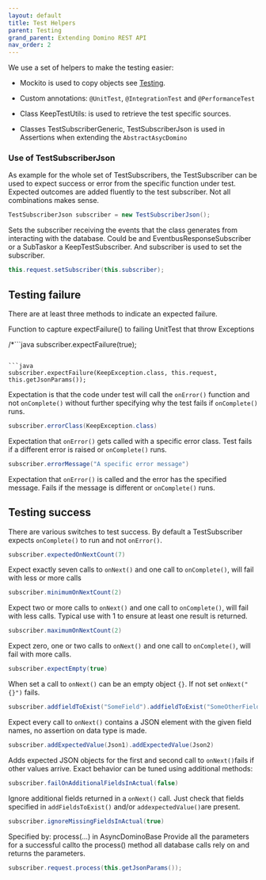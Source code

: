 ```yaml
---
layout: default
title: Test Helpers
parent: Testing
grand_parent: Extending Domino REST API
nav_order: 2
---
```


We use a set of helpers to make the testing easier:

- Mockito is used to copy objects see [Testing](/extendingkeep/testing/index).

- Custom annotations: `@UnitTest`, `@IntegrationTest` and `@PerformanceTest`
- Class KeepTestUtils: is used to retrieve the test specific sources.
- Classes TestSubscriberGeneric, TestSubscriberJson is used in Assertions when extending the `AbstractAsycDomino`

### Use of TestSubscriberJson

As example for the whole set of TestSubscribers, the TestSubscriber can be used to expect success or error from the specific function under test. Expected outcomes are added fluently to the test subscriber. Not all combinations makes sense.

```java
TestSubscriberJson subscriber = new TestSubscriberJson();
```

Sets the subscriber receiving the events that the class generates from interacting with the database. Could be and EventbusResponseSubscriber or a SubTaskor a KeepTestSubscriber.
And subscriber is used to set the subscriber.

```java
this.request.setSubscriber(this.subscriber);
```

## Testing failure

There are at least three methods to indicate an expected failure.

Function to capture expectFailure() to failing UnitTest that throw Exceptions

/\*```java
subscriber.expectFailure(true);

````*/

```java
subscriber.expectFailure(KeepException.class, this.request, this.getJsonParams());
````

Expectation is that the code under test will call the `onError()` function and not `onComplete()` without further specifying why the test fails if `onComplete()` runs.

```java
subscriber.errorClass(KeepException.class)
```

Expectation that `onError()` gets called with a specific error class. Test fails if a different error is raised or `onComplete()` runs.

```java
subscriber.errorMessage("A specific error message")
```

Expectation that `onError()` is called and the error has the specified message. Fails if the message is different or `onComplete()` runs.

## Testing success

There are various switches to test success. By default a TestSubscriber expects `onComplete()` to run and not `onError()`.

```java
subscriber.expectedOnNextCount(7)
```

Expect exactly seven calls to `onNext()` and one call to `onComplete()`, will fail with less or more calls

```java
subscriber.minimumOnNextCount(2)
```

Expect two or more calls to `onNext()` and one call to `onComplete()`, will fail with less calls.
Typical use with 1 to ensure at least one result is returned.

```java
subscriber.maximumOnNextCount(2)
```

Expect zero, one or two calls to `onNext()` and one call to `onComplete()`, will fail with more calls.

```java
subscriber.expectEmpty(true)
```

When set a call to `onNext()` can be an empty object `{}`. If not set `onNext("{}")` fails.

```java
subscriber.addfieldToExist("SomeField").addfieldToExist("SomeOtherField")
```

Expect every call to `onNext()` contains a JSON element with the given field names, no assertion on data type is made.

```java
subscriber.addExpectedValue(Json1).addExpectedValue(Json2)
```

Adds expected JSON objects for the first and second call to `onNext()`fails if other values arrive. Exact behavior can be tuned
using additional methods:

```java
subscriber.failOnAdditionalFieldsInActual(false)
```

Ignore additional fields returned in a `onNext()` call. Just check that fields specified in `addFieldsToExist()` and/or
`addexpectedValue()`are present.

```java
subscriber.ignoreMissingFieldsInActual(true)
```

Specified by: process(...) in AsyncDominoBase
Provide all the parameters for a successful callto the process() method all database calls rely on and returns the parameters.

```java
subscriber.request.process(this.getJsonParams());
```
